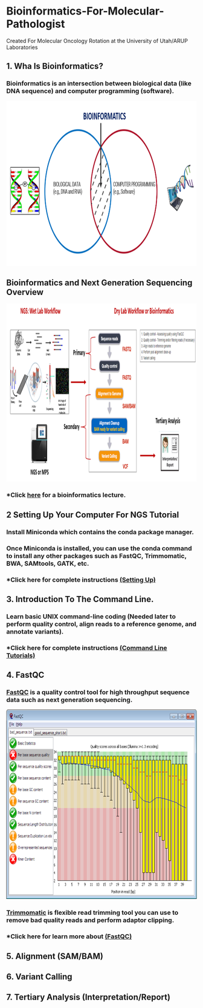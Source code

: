 # Bioinformatics-For-Molecular-Pathologist 
Created For Molecular Oncology Rotation at the University of Utah/ARUP Laboratories



## 1. Wha Is Bioinformatics?
### Bioinformatics is an intersection between biological data (like DNA sequence) and computer programming (software).

<p align="center">
  <img width="1100" height="435" src="https://github.com/jongtaek-kim/Bioinformatics-For-Molecular-Pathologist/blob/d9dfdcf549ae117579a61f6c96ddfbe811c83b4c/docs/images/Bioinformatics%20diagram.png">
</p>

## Bioinformatics and Next Generation Sequencing Overview

<p align="center">
  <img width="1240" height="470" src="https://github.com/jongtaek-kim/Bioinformatics-For-Molecular-Pathologist/blob/d9dfdcf549ae117579a61f6c96ddfbe811c83b4c/docs/images/workflow.png">
</p>


### *Click [here](https://github.com/jongtaek-kim/Bioinformatics-For-Molecular-Pathologist/tree/main/Understanding-Bioinformatics-NGS) for a bioinformatics lecture.

## 2 Setting Up Your Computer For NGS Tutorial
### Install Miniconda which contains the conda package manager.
### Once Miniconda is installed, you can use the conda command to install any other packages such as FastQC, Trimmomatic, BWA, SAMtools, GATK, etc.

### *Click here for complete instructions [(Setting Up)](https://github.com/jongtaek-kim/Bioinformatics-For-Molecular-Pathologist/tree/main/Setting-Up-Your-Computer)

## 3. Introduction To The Command Line.
### Learn basic UNIX command-line coding (Needed later to perform quality control, align reads to a reference genome, and annotate variants).
### *Click here for complete instructions [(Command Line Tutorials)](Command-Line-Coding/README.md)

## 4. FastQC
### [FastQC](https://www.bioinformatics.babraham.ac.uk/projects/fastqc/) is a quality control tool for high throughput sequence data such as next generation sequencing.
<p align="center">
  <img width="700" height="500" src="https://github.com/jongtaek-kim/Bioinformatics-For-Molecular-Pathologist/blob/4a407669119ac2622aad424d5113e981d6e7ced7/docs/images/fastqc.png">
</p>

### [Trimmomatic](http://www.usadellab.org/cms/?page=trimmomatic) is flexible read trimming tool you can use to remove bad quality reads and perform adaptor clipping.




### *Click here for learn more about [(FastQC)](https://www.bioinformatics.babraham.ac.uk/projects/fastqc/)




## 5. Alignment (SAM/BAM)
## 6. Variant Calling
## 7. Tertiary Analysis (Interpretation/Report)
